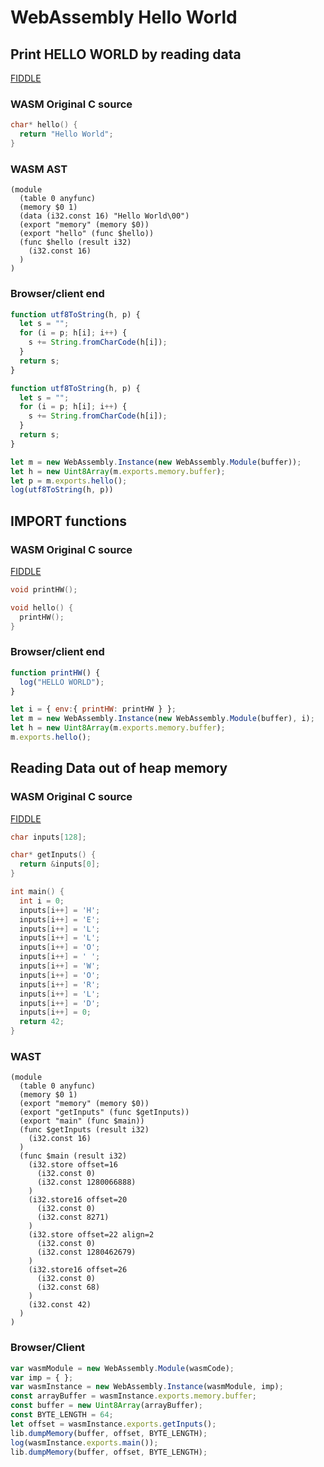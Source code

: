 # WebAssembly Hello World

## Print HELLO WORLD by reading data

[FIDDLE](https://wasdk.github.io/WasmFiddle/?wvzhb)

### WASM Original C source
``` C
char* hello() {
  return "Hello World";
}
```

### WASM AST

``` LISP
(module
  (table 0 anyfunc)
  (memory $0 1)
  (data (i32.const 16) "Hello World\00")
  (export "memory" (memory $0))
  (export "hello" (func $hello))
  (func $hello (result i32)
    (i32.const 16)
  )
)
```

### Browser/client end

``` javascript
function utf8ToString(h, p) {
  let s = "";
  for (i = p; h[i]; i++) {
    s += String.fromCharCode(h[i]);
  }
  return s;
}

function utf8ToString(h, p) {
  let s = "";
  for (i = p; h[i]; i++) {
    s += String.fromCharCode(h[i]);
  }
  return s;
}

let m = new WebAssembly.Instance(new WebAssembly.Module(buffer));
let h = new Uint8Array(m.exports.memory.buffer);
let p = m.exports.hello();
log(utf8ToString(h, p))
```

## IMPORT functions

### WASM Original C source
[FIDDLE](https://wasdk.github.io/WasmFiddle/?jn7tx)
``` C
void printHW();

void hello() {
  printHW();
}
```

### Browser/client end
``` Javascript 
function printHW() {
  log("HELLO WORLD");
}

let i = { env:{ printHW: printHW } };
let m = new WebAssembly.Instance(new WebAssembly.Module(buffer), i);
let h = new Uint8Array(m.exports.memory.buffer);
m.exports.hello();
```

## Reading Data out of heap memory

### WASM Original C source

[FIDDLE](https://wasdk.github.io/WasmFiddle/?15zq3v)
``` C 
char inputs[128];

char* getInputs() {
  return &inputs[0];
}

int main() {
  int i = 0;
  inputs[i++] = 'H';
  inputs[i++] = 'E';
  inputs[i++] = 'L';
  inputs[i++] = 'L';  
  inputs[i++] = 'O';
  inputs[i++] = ' ';
  inputs[i++] = 'W';
  inputs[i++] = 'O';
  inputs[i++] = 'R';
  inputs[i++] = 'L';  
  inputs[i++] = 'D';  
  inputs[i++] = 0;
  return 42;
}
```

### WAST

``` LISP
(module
  (table 0 anyfunc)
  (memory $0 1)
  (export "memory" (memory $0))
  (export "getInputs" (func $getInputs))
  (export "main" (func $main))
  (func $getInputs (result i32)
    (i32.const 16)
  )
  (func $main (result i32)
    (i32.store offset=16
      (i32.const 0)
      (i32.const 1280066888)
    )
    (i32.store16 offset=20
      (i32.const 0)
      (i32.const 8271)
    )
    (i32.store offset=22 align=2
      (i32.const 0)
      (i32.const 1280462679)
    )
    (i32.store16 offset=26
      (i32.const 0)
      (i32.const 68)
    )
    (i32.const 42)
  )
)
```

### Browser/Client
``` javascript
var wasmModule = new WebAssembly.Module(wasmCode);
var imp = { };
var wasmInstance = new WebAssembly.Instance(wasmModule, imp);
const arrayBuffer = wasmInstance.exports.memory.buffer;
const buffer = new Uint8Array(arrayBuffer);
const BYTE_LENGTH = 64;
let offset = wasmInstance.exports.getInputs();
lib.dumpMemory(buffer, offset, BYTE_LENGTH);
log(wasmInstance.exports.main());
lib.dumpMemory(buffer, offset, BYTE_LENGTH);
```